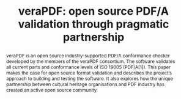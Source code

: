 ---
abstract: veraPDF is an open source industry-supported PDF/A conformance checker developed
  by the members of the veraPDF consortium. The software validates all current parts
  and conformance levels of ISO 19005 (PDF/A[1]). This paper makes the case for open
  source format validation and describes the project’s approach to building and testing
  the software. It also explores how the unique partnership between cultural heritage
  organisations and PDF industry has created an active open source community.
creators:
- McGuinness, Rebecca
- Wilson, Carl
- Johnson, Duff
- Doubrov, Boris
date: null
document_url: https://services.phaidra.univie.ac.at/api/object/o:931098/download
grand_parent: iPRES
institutions: []
keywords:
- kyoto
landing_page_url: https://phaidra.univie.ac.at/o:931098
language: eng
layout: publication
license: CC BY-SA 4.0 International
notes_url: null
parent: iPRES 2017
publication_type: paper
size: 381867
slides_url: null
source_name: iPRES
title: 'veraPDF: open source PDF/A validation through pragmatic partnership'
year: 2017
---